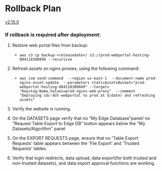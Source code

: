 # Rollback Plan

[v2.15.0](https://github.com/USDOT-SDC/sdc-dot-webportal/tree/2.15.0)


### If rollback is required after deployment:

1. Restore web portal files from backup:
   - `aws s3 cp backup-<releasedate>/ s3://prod-webportal-hosting-004118380849 --recursive`


2. Refresh assets on nginx proxies, using the following command:
   - `aws ssm send-command 
   --region us-east-1 
   --document-name prod-nginx-asset-update 
   --parameters staticAssetsBucket="prod-webportal-hosting-004118380849" --targets "Key=tag:Name,Values=prod-nginx-web-proxy" 
   --comment "Deploying sdc-dot-webportal to prod at $(date) and refreshing assets"`


3. Verify the website is running.


4. On the DATASETS page verify that no "My Edge Database"panel/ no "Request Table Export to Edge DB" button appears below the "My Datasets/Algorithm" panel


5. On the EXPORT REQUESTS page, ensure that no 'Table Export Requests' table appears between the 'File Export' and 'Trusted Requests' tables.


6. Verify that login redirects, data upload, data export(for both trusted and non-trusted datasets), and data export approval functions are working.